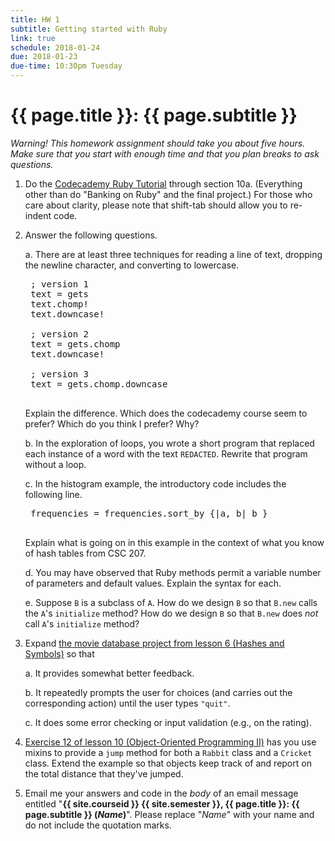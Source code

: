 ```yaml
---
title: HW 1
subtitle: Getting started with Ruby
link: true
schedule: 2018-01-24
due: 2018-01-23
due-time: 10:30pm Tuesday
---
```

# {{ page.title }}: {{ page.subtitle }}

_Warning!  This homework assignment should take you about five hours.
Make sure that you start with enough time and that you plan breaks to
ask questions._

1. Do the [Codecademy Ruby Tutorial](https://www.codecademy.com/learn/learn-ruby) through section 10a.  (Everything other than do "Banking on Ruby" and the final project.)  For those who care about clarity, please note that shift-tab should allow you to re-indent code.

2. Answer the following questions.

    a. There are at least three techniques for reading a line of text,
    dropping the newline character, and converting to lowercase.

    <pre>
    ; version 1
    text = gets
    text.chomp!
    text.downcase!

    ; version 2
    text = gets.chomp
    text.downcase!
 
    ; version 3
    text = gets.chomp.downcase
    </pre>

    Explain the difference.  Which does the codecademy course seem to
    prefer?  Which do you think I prefer?  Why?

    b. In the exploration of loops, you wrote a short program that
    replaced each instance of a word with the text `REDACTED`.  Rewrite
    that program without a loop.

    c. In the histogram example, the introductory code includes the following
    line.

    <pre>
    frequencies = frequencies.sort_by {|a, b| b }
    </pre>

    Explain what is going on in this example in the context of what you
    know of hash tables from CSC 207.

    d. You may have observed that Ruby methods permit a variable number
    of parameters and default values.  Explain the syntax for each.

    e. Suppose `B` is a subclass of `A`.  How do we design `B` so that 
    `B.new` calls the `A`'s `initialize` method?  How do we design
    `B` so that `B.new` does *not* call `A`'s `initialize` method?

3. Expand [the movie database project from lesson 6 (Hashes and Symbols)](https://www.codecademy.com/courses/learn-ruby/lessons/a-night-at-the-movies/exercises/nice-work-1) so that

    a. It provides somewhat better feedback.
    
    b. It repeatedly prompts the user for choices (and carries out the 
    corresponding action) until the user types `"quit"`.

    c. It does some error checking or input validation (e.g., on the rating).

4. [Exercise 12 of lesson 10 (Object-Oriented Programming II)](https://www.codecademy.com/courses/learn-ruby/lessons/object-oriented-programming-ii/exercises/the-marriage-of-modules-and-classes) has you use mixins to provide a `jump` method for both a `Rabbit` class and a `Cricket` class.  Extend the example so that objects keep track of and report on the total distance that they've jumped.

5. Email me your answers and code in the *body* of an email message entitled 
"**{{ site.courseid }} {{ site.semester }}, {{ page.title }}:
{{ page.subtitle }} (_Name_)**".  Please replace "_Name_" with your name
and do not include the quotation marks.
